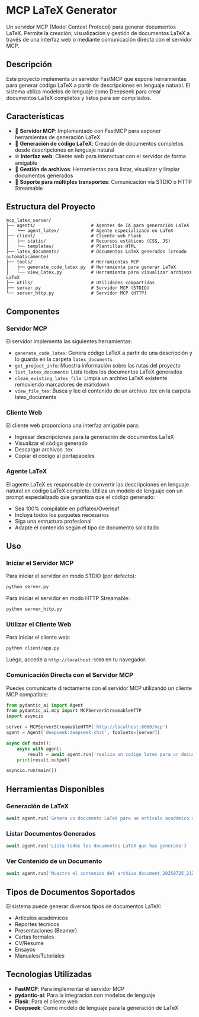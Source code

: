 # MCP LaTeX Generator

Un servidor MCP (Model Context Protocol) para generar documentos LaTeX. Permite la creación, visualización y gestión de documentos LaTeX a través de una interfaz web o mediante comunicación directa con el servidor MCP.

## Descripción

Este proyecto implementa un servidor FastMCP que expone herramientas para generar código LaTeX a partir de descripciones en lenguaje natural. El sistema utiliza modelos de lenguaje como Deepseek para crear documentos LaTeX completos y listos para ser compilados.

## Características

- 🧰 **Servidor MCP**: Implementado con FastMCP para exponer herramientas de generación LaTeX
- 📝 **Generación de código LaTeX**: Creación de documentos completos desde descripciones en lenguaje natural
- 🌐 **Interfaz web**: Cliente web para interactuar con el servidor de forma amigable
- 📂 **Gestión de archivos**: Herramientas para listar, visualizar y limpiar documentos generados
- 🔄 **Soporte para múltiples transportes**: Comunicación vía STDIO o HTTP Streamable

## Estructura del Proyecto

```
mcp_latex_server/
├── agents/                     # Agentes de IA para generación LaTeX
│   └── agent_latex/            # Agente especializado en LaTeX
├── client/                     # Cliente web Flask
│   ├── static/                 # Recursos estáticos (CSS, JS)
│   └── templates/              # Plantillas HTML
├── latex_documents/            # Documentos LaTeX generados (creado automáticamente)
├── tools/                      # Herramientas MCP
│   ├── generate_code_latex.py  # Herramienta para generar LaTeX
│   └── view_latex.py           # Herramienta para visualizar archivos LaTeX
├── utils/                      # Utilidades compartidas
├── server.py                   # Servidor MCP (STDIO)
└── server_http.py              # Servidor MCP (HTTP)
```

## Componentes

### Servidor MCP

El servidor implementa las siguientes herramientas:

- `generate_code_latex`: Genera código LaTeX a partir de una descripción y lo guarda en la carpeta `latex_documents`
- `get_project_info`: Muestra información sobre las rutas del proyecto
- `list_latex_documents`: Lista todos los documentos LaTeX generados
- `clean_existing_latex_file`: Limpia un archivo LaTeX existente removiendo marcadores de markdown
- `view_file_tex`: Busca y lee el contenido de un archivo .tex en la carpeta latex_documents

### Cliente Web

El cliente web proporciona una interfaz amigable para:

- Ingresar descripciones para la generación de documentos LaTeX
- Visualizar el código generado
- Descargar archivos .tex
- Copiar el código al portapapeles

### Agente LaTeX

El agente LaTeX es responsable de convertir las descripciones en lenguaje natural en código LaTeX completo. Utiliza un modelo de lenguaje con un prompt especializado que garantiza que el código generado:

- Sea 100% compilable en pdflatex/Overleaf
- Incluya todos los paquetes necesarios
- Siga una estructura profesional
- Adapte el contenido según el tipo de documento solicitado

## Uso

### Iniciar el Servidor MCP

Para iniciar el servidor en modo STDIO (por defecto):

```bash
python server.py
```

Para iniciar el servidor en modo HTTP Streamable:

```bash
python server_http.py
```

### Utilizar el Cliente Web

Para iniciar el cliente web:

```bash
python client/app.py
```

Luego, accede a `http://localhost:5000` en tu navegador.

### Comunicación Directa con el Servidor MCP

Puedes comunicarte directamente con el servidor MCP utilizando un cliente MCP compatible:

```python
from pydantic_ai import Agent
from pydantic_ai.mcp import MCPServerStreamableHTTP
import asyncio

server = MCPServerStreamableHTTP('http://localhost:8000/mcp')  
agent = Agent('deepseek:deepseek-chat', toolsets=[server])  

async def main():
    async with agent:  
        result = await agent.run('realiza un codigo latex para un documento de 2 paginas')
    print(result.output)

asyncio.run(main())
```

## Herramientas Disponibles

### Generación de LaTeX

```python
await agent.run('Genera un documento LaTeX para un artículo académico sobre inteligencia artificial')
```

### Listar Documentos Generados

```python
await agent.run('Lista todos los documentos LaTeX que has generado')
```

### Ver Contenido de un Documento

```python
await agent.run('Muestra el contenido del archivo document_20250725_212912.tex')
```

## Tipos de Documentos Soportados

El sistema puede generar diversos tipos de documentos LaTeX:

- Artículos académicos
- Reportes técnicos
- Presentaciones (Beamer)
- Cartas formales
- CV/Resume
- Ensayos
- Manuales/Tutoriales

## Tecnologías Utilizadas

- **FastMCP**: Para implementar el servidor MCP
- **pydantic-ai**: Para la integración con modelos de lenguaje
- **Flask**: Para el cliente web
- **Deepseek**: Como modelo de lenguaje para la generación de LaTeX
